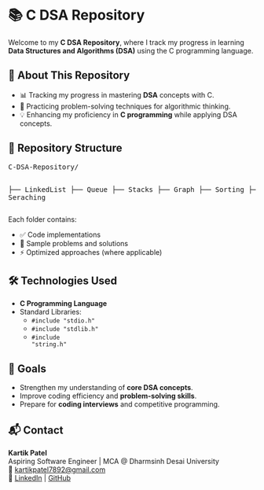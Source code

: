 <h1>📚 C DSA Repository</h1>
    <p>Welcome to my <strong>C DSA Repository</strong>, where I track my progress in learning <strong>Data Structures and Algorithms (DSA)</strong> using the C programming language.</p>
    <h2>🚀 About This Repository</h2>
    <ul>
        <li>📊 Tracking my progress in mastering <strong>DSA</strong> concepts with C.</li>
        <li>🧠 Practicing problem-solving techniques for algorithmic thinking.</li>
        <li>💡 Enhancing my proficiency in <strong>C programming</strong> while applying DSA concepts.</li>
    </ul>
    <h2>📂 Repository Structure</h2>
    <pre>
C-DSA-Repository/
        
├── LinkedList
├── Queue
├── Stacks
├── Graph
├── Sorting
├── Seraching
    </pre>
    <p>Each folder contains:</p>
    <ul>
        <li>✅ Code implementations</li>
        <li>📄 Sample problems and solutions</li>
        <li>⚡ Optimized approaches (where applicable)</li>
    </ul>
    <h2>🛠️ Technologies Used</h2>
    <ul>
        <li><strong>C Programming Language</strong></li>
        <li>Standard Libraries:
            <ul>
                <li><code>#include "stdio.h"</code></li>
                <li><code>#include "stdlib.h"</code></li>
                <li><code>#include "string.h"</code></li>
            </ul>
        </li>
    </ul>
    <h2>🎯 Goals</h2>
    <ul>
        <li>Strengthen my understanding of <strong>core DSA concepts</strong>.</li>
        <li>Improve coding efficiency and <strong>problem-solving skills</strong>.</li>
        <li>Prepare for <strong>coding interviews</strong> and competitive programming.</li>
    </ul>
    <h2>📬 Contact</h2>
    <p>
        <strong>Kartik Patel</strong><br>
        Aspiring Software Engineer | MCA @ Dharmsinh Desai University<br>
        📧 <a href="mailto:kartikpatel7892@gmal.com">kartikpatel7892@gmail.com</a><br>
        🔗 <a href="https://www.linkedin.com/in/kartikmpatel/" target="_blank">LinkedIn</a> | 
        <a href="https://github.com/kartikMpatel-Git-Hub/" target="_blank">GitHub</a>
    </p>

